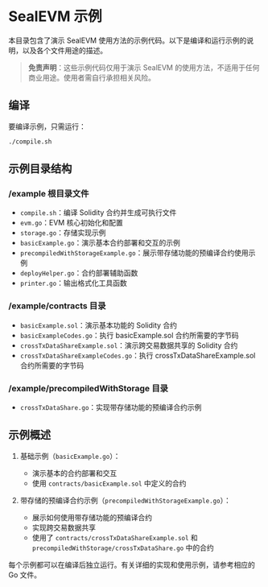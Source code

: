# SealEVM 示例

本目录包含了演示 SealEVM 使用方法的示例代码。以下是编译和运行示例的说明，以及各个文件用途的描述。

> **免责声明**：这些示例代码仅用于演示 SealEVM 的使用方法，不适用于任何商业用途。使用者需自行承担相关风险。

## 编译

要编译示例，只需运行：

```bash
./compile.sh
```

## 示例目录结构

### /example 根目录文件
- `compile.sh`：编译 Solidity 合约并生成可执行文件
- `evm.go`：EVM 核心初始化和配置
- `storage.go`：存储实现示例
- `basicExample.go`：演示基本合约部署和交互的示例
- `precompiledWithStorageExample.go`：展示带存储功能的预编译合约使用示例
- `deployHelper.go`：合约部署辅助函数
- `printer.go`：输出格式化工具函数

### /example/contracts 目录
- `basicExample.sol`：演示基本功能的 Solidity 合约
- `basicExampleCodes.go`：执行 basicExample.sol 合约所需要的字节码
- `crossTxDataShareExample.sol`：演示跨交易数据共享的 Solidity 合约
- `crossTxDataShareExampleCodes.go`：执行 crossTxDataShareExample.sol 合约所需要的字节码

### /example/precompiledWithStorage 目录
- `crossTxDataShare.go`：实现带存储功能的预编译合约示例

## 示例概述

1. 基础示例（`basicExample.go`）：
   - 演示基本的合约部署和交互
   - 使用 `contracts/basicExample.sol` 中定义的合约

2. 带存储的预编译合约示例（`precompiledWithStorageExample.go`）：
   - 展示如何使用带存储功能的预编译合约
   - 实现跨交易数据共享
   - 使用了 `contracts/crossTxDataShareExample.sol` 和 `precompiledWithStorage/crossTxDataShare.go` 中的合约

每个示例都可以在编译后独立运行。有关详细的实现和使用示例，请参考相应的 Go 文件。
